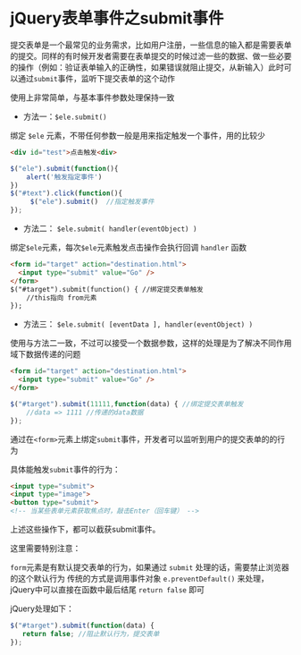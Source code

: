 # jQuery表单事件之submit事件 

提交表单是一个最常见的业务需求，比如用户注册，一些信息的输入都是需要表单的提交。同样的有时候开发者需要在表单提交的时候过滤一些的数据、做一些必要的操作（例如：验证表单输入的正确性，如果错误就阻止提交，从新输入）此时可以通过`submit`事件，监听下提交表单的这个动作

使用上非常简单，与基本事件参数处理保持一致

* 方法一：`$ele.submit()`

绑定 `$ele` 元素，不带任何参数一般是用来指定触发一个事件，用的比较少

```html
<div id="test">点击触发<div>
```
```js
$("ele").submit(function(){
    alert('触发指定事件')
})
$("#text").click(function(){
     $("ele").submit()  //指定触发事件 
});
```
 

* 方法二： `$ele.submit( handler(eventObject) )`

绑定`$ele`元素，每次`$ele`元素触发点击操作会执行回调 `handler` 函数

```html
<form id="target" action="destination.html">
  <input type="submit" value="Go" />
</form>
$("#target").submit(function() { //绑定提交表单触发
    //this指向 from元素 
});
```
 

* 方法三： `$ele.submit( [eventData ], handler(eventObject) )`

使用与方法二一致，不过可以接受一个数据参数，这样的处理是为了解决不同作用域下数据传递的问题

```html
<form id="target" action="destination.html">
  <input type="submit" value="Go" />
</form>
```
```js
$("#target").submit(11111,function(data) { //绑定提交表单触发
    //data => 1111 //传递的data数据
});
```
 

通过在`<form>`元素上绑定`submit`事件，开发者可以监听到用户的提交表单的的行为

具体能触发`submit`事件的行为：

```html
<input type="submit">
<input type="image">
<button type="submit">
<!-- 当某些表单元素获取焦点时，敲击Enter（回车键） -->
```

上述这些操作下，都可以截获submit事件。

这里需要特别注意：

`form`元素是有默认提交表单的行为，如果通过 `submit` 处理的话，需要禁止浏览器的这个默认行为
传统的方式是调用事件对象  `e.preventDefault()` 来处理， jQuery中可以直接在函数中最后结尾 `return false` 即可

jQuery处理如下：

```js
$("#target").submit(function(data) { 
   return false; //阻止默认行为，提交表单
});
```
